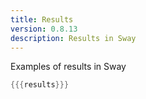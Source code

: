```yaml
---
title: Results
version: 0.8.13
description: Results in Sway
---
```


Examples of results in Sway

```rust
{{{results}}}
```
